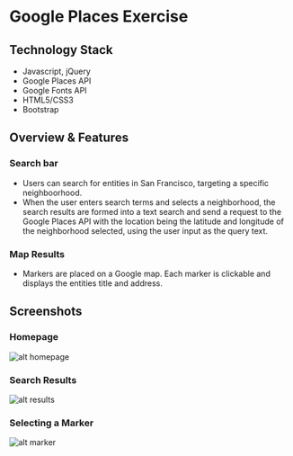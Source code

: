 # Google Places Exercise 

## Technology Stack
- Javascript, jQuery
- Google Places API
- Google Fonts API
- HTML5/CSS3
- Bootstrap

## Overview & Features

### Search bar
- Users can search for entities in San Francisco, targeting a specific neighboorhood.
- When the user enters search terms and selects a neighborhood, the search results are formed into a text search and send a request to the Google Places API with the location being the latitude and longitude of the neighborhood selected, using the user input as the query text. 

### Map Results
- Markers are placed on a Google map. Each marker is clickable and displays the entities title and address. 

## Screenshots

### Homepage
![alt homepage](https://raw.github.com/eluckette/google-places-exercise/screenshots/home.png)

### Search Results
![alt results](https://raw.github.com/eluckette/google-places-exercise/screenshots/results.png)

### Selecting a Marker
![alt marker](https://raw.github.com/eluckette/google-places-exercise/screenshots/marker.png)